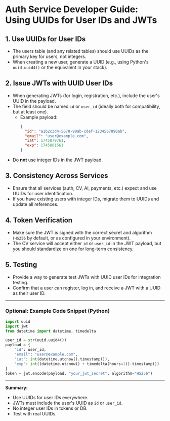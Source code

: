 # Auth Service Developer Guide: Using UUIDs for User IDs and JWTs

## 1. Use UUIDs for User IDs
- The users table (and any related tables) should use UUIDs as the primary key for users, not integers.
- When creating a new user, generate a UUID (e.g., using Python's `uuid.uuid4()` or the equivalent in your stack).

## 2. Issue JWTs with UUID User IDs
- When generating JWTs (for login, registration, etc.), include the user's UUID in the payload.
- The field should be named `id` or `user_id` (ideally both for compatibility, but at least one).
  - Example payload:
    ```json
    {
      "id": "a1b2c3d4-5678-90ab-cdef-1234567890ab",
      "email": "user@example.com",
      "iat": 1745879761,
      "exp": 1745881561
    }
    ```
- Do **not** use integer IDs in the JWT payload.

## 3. Consistency Across Services
- Ensure that all services (auth, CV, AI, payments, etc.) expect and use UUIDs for user identification.
- If you have existing users with integer IDs, migrate them to UUIDs and update all references.

## 4. Token Verification
- Make sure the JWT is signed with the correct secret and algorithm (`HS256` by default, or as configured in your environment).
- The CV service will accept either `id` or `user_id` in the JWT payload, but you should standardize on one for long-term consistency.

## 5. Testing
- Provide a way to generate test JWTs with UUID user IDs for integration testing.
- Confirm that a user can register, log in, and receive a JWT with a UUID as their user ID.

---

### Optional: Example Code Snippet (Python)
```python
import uuid
import jwt
from datetime import datetime, timedelta

user_id = str(uuid.uuid4())
payload = {
    "id": user_id,
    "email": "user@example.com",
    "iat": int(datetime.utcnow().timestamp()),
    "exp": int((datetime.utcnow() + timedelta(hours=1)).timestamp())
}
token = jwt.encode(payload, "your_jwt_secret", algorithm="HS256")
```

---

**Summary:**
- Use UUIDs for user IDs everywhere.
- JWTs must include the user's UUID as `id` or `user_id`.
- No integer user IDs in tokens or DB.
- Test with real UUIDs. 
